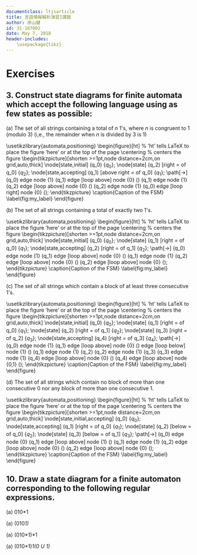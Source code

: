 ```yaml
---
documentclass: ltjsarticle
title: 言語情報解析演習I課題
author: 岸山健
id: 31-187002
date: May 7, 2018
header-includes:
    \usepackage{tikz}
---
```


# Exercises

## 3. Construct state diagrams for finite automata which accept the following language using as few states as possible:

(a) The set of all strings containing a total of *n* 1's, where *n* is congruent to 1 (modulo 3)
(i,e., the remainder when *n* is divided by 3 is 1)

<!--
https://www3.nd.edu/~kogge/courses/cse30151-fa17/Public/other/tikz_tutorial.pdf
https://tex.stackexchange.com/questions/20784/which-package-can-be-used-to-draw-automata
矢印が出ないと思っていたら解像度の問題でした。
-->

\usetikzlibrary{automata,positioning}
\begin{figure}[ht] % ’ht’ tells LaTeX to place the figure ’here’ or at the top of the page
\centering % centers the figure
\begin{tikzpicture}[shorten >=1pt,node distance=2cm,on grid,auto,thick] 
   \node[state,initial]     (q_0)                        {$q_0$}; 
   \node[state]             (q_2) [right = of q_0]       {$q_2$}; 
   \node[state,accepting]   (q_1) [above right = of q_0] {$q_1$}; 
    \path[->] 
    (q_0) edge              node {1} (q_1)
          edge [loop above] node {0} ()
    (q_1) edge              node {1} (q_2)
          edge [loop above] node {0} ()
    (q_2) edge              node {1} (q_0)
          edge [loop right] node {0} ();
\end{tikzpicture}
\caption{Caption of the FSM}
\label{fig:my_label}
\end{figure}

(b) The set of all strings containing a total of exactly two 1's.

\usetikzlibrary{automata,positioning}
\begin{figure}[ht] % ’ht’ tells LaTeX to place the figure ’here’ or at the top of the page
\centering % centers the figure
\begin{tikzpicture}[shorten >=1pt,node distance=2cm,on grid,auto,thick] 
   \node[state,initial]     (q_0)                  {$q_0$}; 
   \node[state]             (q_1) [right = of q_0] {$q_1$}; 
   \node[state,accepting]   (q_2) [right = of q_1] {$q_2$}; 
    \path[->] 
    (q_0) edge              node {1} (q_1)
          edge [loop above] node {0} ()
    (q_1) edge              node {1} (q_2)
          edge [loop above] node {0} ()
    (q_2) edge [loop above] node {0} ();
\end{tikzpicture}
\caption{Caption of the FSM}
\label{fig:my_label}
\end{figure}

(c) The set of all strings which contain a block of at least three consecutive 1's.

\usetikzlibrary{automata,positioning}
\begin{figure}[ht] % ’ht’ tells LaTeX to place the figure ’here’ or at the top of the page
\centering % centers the figure
\begin{tikzpicture}[shorten >=1pt,node distance=2cm,on grid,auto,thick] 
   \node[state,initial]     (q_0)                  {$q_0$}; 
   \node[state]             (q_1) [right = of q_0] {$q_1$}; 
   \node[state]             (q_2) [right = of q_1] {$q_2$}; 
   \node[state]             (q_3) [right = of q_2] {$q_3$}; 
   \node[state,accepting]   (q_4) [right = of q_3] {$q_4$}; 
    \path[->] 
    (q_0) edge              node {1} (q_1)
          edge [loop above] node {0} ()
          edge [loop below] node {1} ()
    (q_1) edge              node {1} (q_2)
    (q_2) edge              node {1} (q_3)
    (q_3) edge              node {1} (q_4)
          edge [loop above] node {0} ()
    (q_4) edge [loop above] node {0,1} ();
\end{tikzpicture}
\caption{Caption of the FSM}
\label{fig:my_label}
\end{figure}

(d) The set of all strings which contain no block of more than one consecutive 0 nor any block of more than one consecutive 1.

\usetikzlibrary{automata,positioning}
\begin{figure}[ht] % ’ht’ tells LaTeX to place the figure ’here’ or at the top of the page
\centering % centers the figure
\begin{tikzpicture}[shorten >=1pt,node distance=2cm,on grid,auto,thick] 
   \node[state,initial,accepting] (q_0)                  {$q_0$}; 
   \node[state,accepting]         (q_1) [right = of q_0] {$q_1$}; 
   \node[state]                   (q_2) [below = of q_0] {$q_2$}; 
   \node[state]                   (q_3) [below = of q_1] {$q_3$}; 
    \path[->] 
    (q_0) edge node {0} (q_1)
          edge [loop above] node {1} ()
    (q_1) edge node {1} (q_2)
          edge [loop above] node {0} ()
    (q_2) edge [loop above] node {0} ();
\end{tikzpicture}
\caption{Caption of the FSM}
\label{fig:my_label}
\end{figure}

## 10. Draw a state diagram for a finite automaton corresponding to the following regular expressions.

(a) 010*1

(a) (010*1)*

(a) (010*1)*1

(a) (010*1)*1(0 U 1)*

